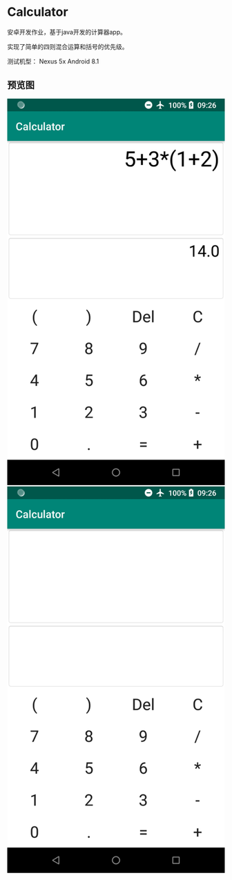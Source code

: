 # Calculator
安卓开发作业，基于java开发的计算器app。

实现了简单的四则混合运算和括号的优先级。

测试机型：
Nexus 5x Android 8.1

## 预览图

![](https://raw.githubusercontent.com/Windylh/image/master/2019.5.14/Screenshot_20190514-092650.png)
![](https://raw.githubusercontent.com/Windylh/image/master/2019.5.14/Screenshot_20190514-092623.png)
